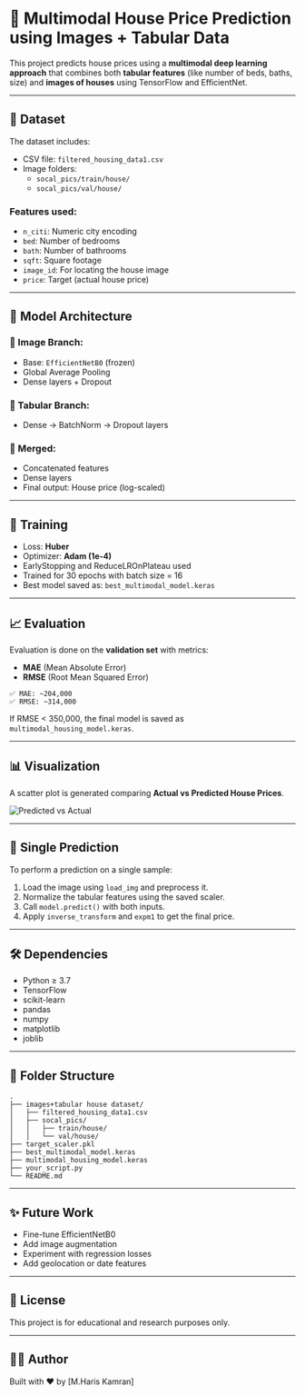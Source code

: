 
# 🏡 Multimodal House Price Prediction using Images + Tabular Data

This project predicts house prices using a **multimodal deep learning approach** that combines both **tabular features** (like number of beds, baths, size) and **images of houses** using TensorFlow and EfficientNet.

---

## 📁 Dataset

The dataset includes:

- CSV file: `filtered_housing_data1.csv`
- Image folders:
  - `socal_pics/train/house/`
  - `socal_pics/val/house/`

### Features used:
- `n_citi`: Numeric city encoding
- `bed`: Number of bedrooms
- `bath`: Number of bathrooms
- `sqft`: Square footage
- `image_id`: For locating the house image
- `price`: Target (actual house price)

---

## 🧠 Model Architecture

### 🔹 Image Branch:
- Base: `EfficientNetB0` (frozen)
- Global Average Pooling
- Dense layers + Dropout

### 🔸 Tabular Branch:
- Dense → BatchNorm → Dropout layers

### 🔀 Merged:
- Concatenated features
- Dense layers
- Final output: House price (log-scaled)

---

## 🔧 Training

- Loss: **Huber**
- Optimizer: **Adam (1e-4)**
- EarlyStopping and ReduceLROnPlateau used
- Trained for 30 epochs with batch size = 16
- Best model saved as: `best_multimodal_model.keras`

---

## 📈 Evaluation

Evaluation is done on the **validation set** with metrics:

- **MAE** (Mean Absolute Error)
- **RMSE** (Root Mean Squared Error)

```
✅ MAE: ~204,000
✅ RMSE: ~314,000
```

If RMSE < 350,000, the final model is saved as `multimodal_housing_model.keras`.

---

## 📊 Visualization

A scatter plot is generated comparing **Actual vs Predicted House Prices**.

![Predicted vs Actual](your_plot.png)

---

## 🧪 Single Prediction

To perform a prediction on a single sample:
1. Load the image using `load_img` and preprocess it.
2. Normalize the tabular features using the saved scaler.
3. Call `model.predict()` with both inputs.
4. Apply `inverse_transform` and `expm1` to get the final price.

---

## 🛠️ Dependencies

- Python ≥ 3.7
- TensorFlow
- scikit-learn
- pandas
- numpy
- matplotlib
- joblib

---

## 📂 Folder Structure

```
.
├── images+tabular house dataset/
│   ├── filtered_housing_data1.csv
│   ├── socal_pics/
│   │   ├── train/house/
│   │   └── val/house/
├── target_scaler.pkl
├── best_multimodal_model.keras
├── multimodal_housing_model.keras
├── your_script.py
└── README.md
```

---

## ✨ Future Work

- Fine-tune EfficientNetB0
- Add image augmentation
- Experiment with regression losses
- Add geolocation or date features

---

## 📜 License

This project is for educational and research purposes only.

---

## 🙋‍♂️ Author

Built with ❤️ by [M.Haris Kamran]
